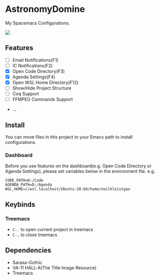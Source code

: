# AstronomyDomine
My Spacemacs Configurations.

![](https://s2.loli.net/2022/12/05/Sfw68l1qRWKyOG3.png)

## Features
- [ ] Email Notifications(F1)
- [ ] IC Notifications(F2)
- [x] Open Code Directory(F3)
- [x] Agenda Settings(F4)
- [x] Open WSL Home Directory(F12)
- [ ] Show/Hide Project Structure
- [ ] Coq Support
- [ ] FFMPEG Commands Support
- ...

## Install
You can move files in this project to your Emacs path to install configurations.

### Dashboard
Before you use features on the dashboard(e.g. Open Code Directory or Agenda Settings), please set variables below in the environment file.
e.g.
```
CODE_PATH=D:/Code
AGENDA_PATH=D:/Agenda
WSL_HOME=//wsl.localhost/Ubuntu-20.04/home/neilkleistgao
```

## Keybinds
### Treemacs
- `C-.` to open current project in treemacs
- `C-,` to close treemacs

## Dependencies
- Sarasa-Gothic
- VA-11 HALL-A(The Title Image Resource)
- Treemacs
